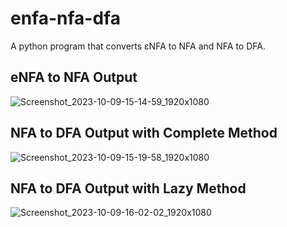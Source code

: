 # enfa-nfa-dfa

A python program that converts εNFA to NFA and NFA to DFA.

eNFA to NFA Output
-----------------
![Screenshot_2023-10-09-15-14-59_1920x1080](https://github.com/NoelEmaas/enfa-nfa-dfa/assets/90034393/e96a9b44-c809-4abd-aca9-d42d7a8d2327)


NFA to DFA Output with Complete Method
-----------------
![Screenshot_2023-10-09-15-19-58_1920x1080](https://github.com/NoelEmaas/enfa-nfa-dfa/assets/90034393/94cb6756-309b-4bef-8713-06e2e51ebdf5)

NFA to DFA Output with Lazy Method
----------------
![Screenshot_2023-10-09-16-02-02_1920x1080](https://github.com/NoelEmaas/enfa-nfa-dfa/assets/90034393/0eaed474-11b5-462e-ac07-5ba9573e6103)
